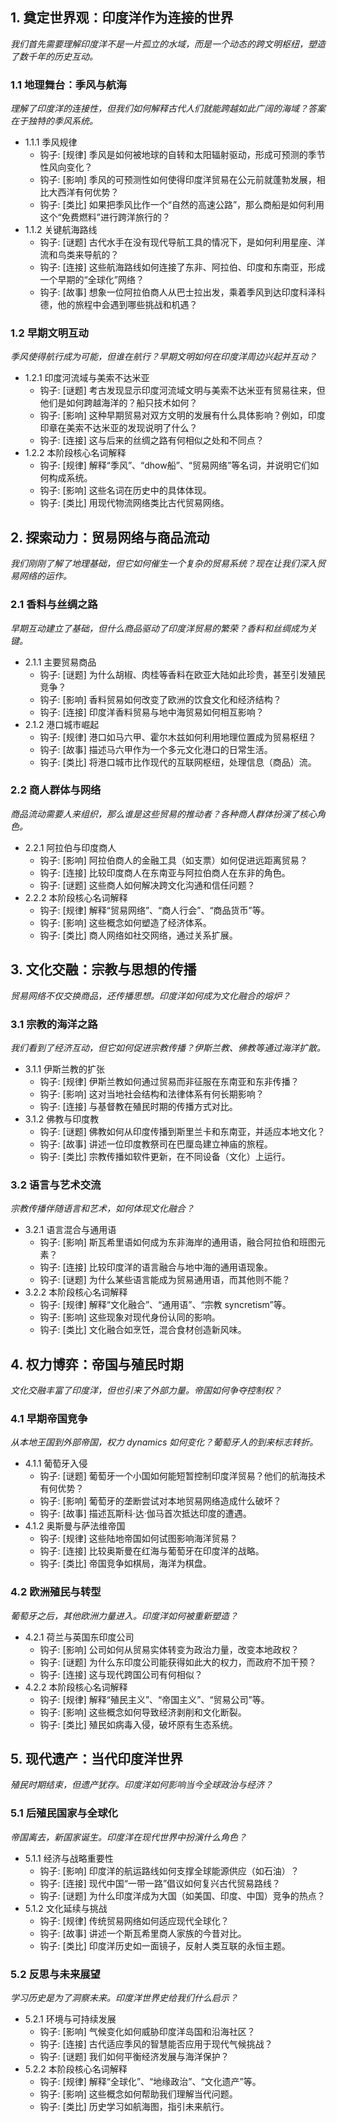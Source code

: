 ﻿## 1. 奠定世界观：印度洋作为连接的世界
*我们首先需要理解印度洋不是一片孤立的水域，而是一个动态的跨文明枢纽，塑造了数千年的历史互动。*

### 1.1 地理舞台：季风与航海
*理解了印度洋的连接性，但我们如何解释古代人们就能跨越如此广阔的海域？答案在于独特的季风系统。*
- 1.1.1 季风规律
  - 钩子: [规律] 季风是如何被地球的自转和太阳辐射驱动，形成可预测的季节性风向变化？
  - 钩子: [影响] 季风的可预测性如何使得印度洋贸易在公元前就蓬勃发展，相比大西洋有何优势？
  - 钩子: [类比] 如果把季风比作一个“自然的高速公路”，那么商船是如何利用这个“免费燃料”进行跨洋旅行的？
- 1.1.2 关键航海路线
  - 钩子: [谜题] 古代水手在没有现代导航工具的情况下，是如何利用星座、洋流和鸟类来导航的？
  - 钩子: [连接] 这些航海路线如何连接了东非、阿拉伯、印度和东南亚，形成一个早期的“全球化”网络？
  - 钩子: [故事] 想象一位阿拉伯商人从巴士拉出发，乘着季风到达印度科泽科德，他的旅程中会遇到哪些挑战和机遇？

### 1.2 早期文明互动
*季风使得航行成为可能，但谁在航行？早期文明如何在印度洋周边兴起并互动？*
- 1.2.1 印度河流域与美索不达米亚
  - 钩子: [谜题] 考古发现显示印度河流域文明与美索不达米亚有贸易往来，但他们是如何跨越海洋的？船只技术如何？
  - 钩子: [影响] 这种早期贸易对双方文明的发展有什么具体影响？例如，印度印章在美索不达米亚的发现说明了什么？
  - 钩子: [连接] 这与后来的丝绸之路有何相似之处和不同点？
- 1.2.2 本阶段核心名词解释
  - 钩子: [规律] 解释“季风”、“dhow船”、“贸易网络”等名词，并说明它们如何构成系统。
  - 钩子: [影响] 这些名词在历史中的具体体现。
  - 钩子: [类比] 用现代物流网络类比古代贸易网络。

## 2. 探索动力：贸易网络与商品流动
*我们刚刚了解了地理基础，但它如何催生一个复杂的贸易系统？现在让我们深入贸易网络的运作。*

### 2.1 香料与丝绸之路
*早期互动建立了基础，但什么商品驱动了印度洋贸易的繁荣？香料和丝绸成为关键。*
- 2.1.1 主要贸易商品
  - 钩子: [谜题] 为什么胡椒、肉桂等香料在欧亚大陆如此珍贵，甚至引发殖民竞争？
  - 钩子: [影响] 香料贸易如何改变了欧洲的饮食文化和经济结构？
  - 钩子: [连接] 印度洋香料贸易与地中海贸易如何相互影响？
- 2.1.2 港口城市崛起
  - 钩子: [规律] 港口如马六甲、霍尔木兹如何利用地理位置成为贸易枢纽？
  - 钩子: [故事] 描述马六甲作为一个多元文化港口的日常生活。
  - 钩子: [类比] 将港口城市比作现代的互联网枢纽，处理信息（商品）流。

### 2.2 商人群体与网络
*商品流动需要人来组织，那么谁是这些贸易的推动者？各种商人群体扮演了核心角色。*
- 2.2.1 阿拉伯与印度商人
  - 钩子: [影响] 阿拉伯商人的金融工具（如支票）如何促进远距离贸易？
  - 钩子: [连接] 比较印度商人在东南亚与阿拉伯商人在东非的角色。
  - 钩子: [谜题] 这些商人如何解决跨文化沟通和信任问题？
- 2.2.2 本阶段核心名词解释
  - 钩子: [规律] 解释“贸易网络”、“商人行会”、“商品货币”等。
  - 钩子: [影响] 这些概念如何塑造了经济体系。
  - 钩子: [类比] 商人网络如社交网络，通过关系扩展。

## 3. 文化交融：宗教与思想的传播
*贸易网络不仅交换商品，还传播思想。印度洋如何成为文化融合的熔炉？*

### 3.1 宗教的海洋之路
*我们看到了经济互动，但它如何促进宗教传播？伊斯兰教、佛教等通过海洋扩散。*
- 3.1.1 伊斯兰教的扩张
  - 钩子: [规律] 伊斯兰教如何通过贸易而非征服在东南亚和东非传播？
  - 钩子: [影响] 这对当地社会结构和法律体系有何长期影响？
  - 钩子: [连接] 与基督教在殖民时期的传播方式对比。
- 3.1.2 佛教与印度教
  - 钩子: [谜题] 佛教如何从印度传播到斯里兰卡和东南亚，并适应本地文化？
  - 钩子: [故事] 讲述一位印度教祭司在巴厘岛建立神庙的旅程。
  - 钩子: [类比] 宗教传播如软件更新，在不同设备（文化）上运行。

### 3.2 语言与艺术交流
*宗教传播伴随语言和艺术，如何体现文化融合？*
- 3.2.1 语言混合与通用语
  - 钩子: [影响] 斯瓦希里语如何成为东非海岸的通用语，融合阿拉伯和班图元素？
  - 钩子: [连接] 比较印度洋的语言融合与地中海的通用语现象。
  - 钩子: [谜题] 为什么某些语言能成为贸易通用语，而其他则不能？
- 3.2.2 本阶段核心名词解释
  - 钩子: [规律] 解释“文化融合”、“通用语”、“宗教 syncretism”等。
  - 钩子: [影响] 这些现象对现代身份认同的影响。
  - 钩子: [类比] 文化融合如烹饪，混合食材创造新风味。

## 4. 权力博弈：帝国与殖民时期
*文化交融丰富了印度洋，但也引来了外部力量。帝国如何争夺控制权？*

### 4.1 早期帝国竞争
*从本地王国到外部帝国，权力 dynamics 如何变化？葡萄牙人的到来标志转折。*
- 4.1.1 葡萄牙入侵
  - 钩子: [谜题] 葡萄牙一个小国如何能短暂控制印度洋贸易？他们的航海技术有何优势？
  - 钩子: [影响] 葡萄牙的垄断尝试对本地贸易网络造成什么破坏？
  - 钩子: [故事] 描述瓦斯科·达·伽马首次抵达印度的遭遇。
- 4.1.2 奥斯曼与萨法维帝国
  - 钩子: [规律] 这些陆地帝国如何试图影响海洋贸易？
  - 钩子: [连接] 比较奥斯曼在红海与葡萄牙在印度洋的战略。
  - 钩子: [类比] 帝国竞争如棋局，海洋为棋盘。

### 4.2 欧洲殖民与转型
*葡萄牙之后，其他欧洲力量进入。印度洋如何被重新塑造？*
- 4.2.1 荷兰与英国东印度公司
  - 钩子: [影响] 公司如何从贸易实体转变为政治力量，改变本地政权？
  - 钩子: [谜题] 为什么东印度公司能获得如此大的权力，而政府不加干预？
  - 钩子: [连接] 这与现代跨国公司有何相似？
- 4.2.2 本阶段核心名词解释
  - 钩子: [规律] 解释“殖民主义”、“帝国主义”、“贸易公司”等。
  - 钩子: [影响] 这些概念如何导致经济剥削和文化断裂。
  - 钩子: [类比] 殖民如病毒入侵，破坏原有生态系统。

## 5. 现代遗产：当代印度洋世界
*殖民时期结束，但遗产犹存。印度洋如何影响当今全球政治与经济？*

### 5.1 后殖民国家与全球化
*帝国离去，新国家诞生。印度洋在现代世界中扮演什么角色？*
- 5.1.1 经济与战略重要性
  - 钩子: [影响] 印度洋的航运路线如何支撑全球能源供应（如石油）？
  - 钩子: [连接] 现代中国“一带一路”倡议如何复兴古代贸易路线？
  - 钩子: [谜题] 为什么印度洋成为大国（如美国、印度、中国）竞争的热点？
- 5.1.2 文化延续与挑战
  - 钩子: [规律] 传统贸易网络如何适应现代全球化？
  - 钩子: [故事] 讲述一个斯瓦希里商人家族的今昔对比。
  - 钩子: [类比] 印度洋历史如一面镜子，反射人类互联的永恒主题。

### 5.2 反思与未来展望
*学习历史是为了洞察未来。印度洋世界史给我们什么启示？*
- 5.2.1 环境与可持续发展
  - 钩子: [影响] 气候变化如何威胁印度洋岛国和沿海社区？
  - 钩子: [连接] 古代适应季风的智慧能否应用于现代气候挑战？
  - 钩子: [谜题] 我们如何平衡经济发展与海洋保护？
- 5.2.2 本阶段核心名词解释
  - 钩子: [规律] 解释“全球化”、“地缘政治”、“文化遗产”等。
  - 钩子: [影响] 这些概念如何帮助我们理解当代问题。
  - 钩子: [类比] 历史学习如航海图，指引未来航行。

